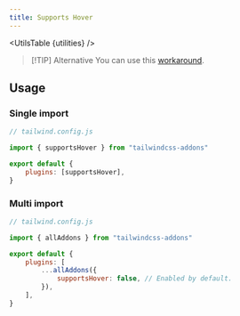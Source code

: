 ```yaml
---
title: Supports Hover
---
```


<script>
    import UtilsTable from "$lib/components/UtilsTable.svelte"
	const utilities = {
		".supports-hover": {
			"@media (hover: hover)": "",
		},
	}
</script>

<UtilsTable {utilities} />

> [!TIP] Alternative
> You can use this [workaround](https://github.com/tailwindlabs/tailwindcss/discussions/1739#discussioncomment-3630717).

## Usage

### Single import

```js
// tailwind.config.js

import { supportsHover } from "tailwindcss-addons"

export default {
    plugins: [supportsHover],
}
```

### Multi import

```js
// tailwind.config.js

import { allAddons } from "tailwindcss-addons"

export default {
    plugins: [
        ...allAddons({
            supportsHover: false, // Enabled by default.
        }),
    ],
}
```
